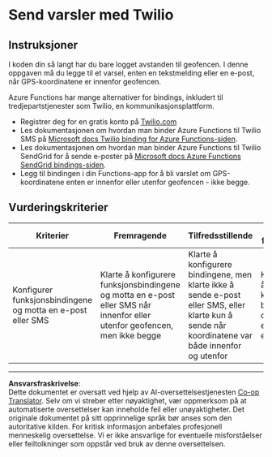 <!--
CO_OP_TRANSLATOR_METADATA:
{
  "original_hash": "5cb65a6ec4387ed177e145347e8e308e",
  "translation_date": "2025-08-27T21:32:24+00:00",
  "source_file": "3-transport/lessons/4-geofences/assignment.md",
  "language_code": "no"
}
-->
# Send varsler med Twilio

## Instruksjoner

I koden din så langt har du bare logget avstanden til geofencen. I denne oppgaven må du legge til et varsel, enten en tekstmelding eller en e-post, når GPS-koordinatene er innenfor geofencen.

Azure Functions har mange alternativer for bindings, inkludert til tredjepartstjenester som Twilio, en kommunikasjonsplattform.

* Registrer deg for en gratis konto på [Twilio.com](https://www.twilio.com)
* Les dokumentasjonen om hvordan man binder Azure Functions til Twilio SMS på [Microsoft docs Twilio binding for Azure Functions-siden](https://docs.microsoft.com/azure/azure-functions/functions-bindings-twilio?WT.mc_id=academic-17441-jabenn&tabs=python).
* Les dokumentasjonen om hvordan man binder Azure Functions til Twilio SendGrid for å sende e-poster på [Microsoft docs Azure Functions SendGrid bindings-siden](https://docs.microsoft.com/azure/azure-functions/functions-bindings-sendgrid?WT.mc_id=academic-17441-jabenn&tabs=python).
* Legg til bindingen i din Functions-app for å bli varslet om GPS-koordinatene enten er innenfor eller utenfor geofencen - ikke begge.

## Vurderingskriterier

| Kriterier | Fremragende | Tilfredsstillende | Trenger forbedring |
| --------- | ----------- | ----------------- | ------------------ |
| Konfigurer funksjonsbindingene og motta en e-post eller SMS | Klarte å konfigurere funksjonsbindingene og motta en e-post eller SMS når innenfor eller utenfor geofencen, men ikke begge | Klarte å konfigurere bindingene, men klarte ikke å sende e-post eller SMS, eller klarte kun å sende når koordinatene var både innenfor og utenfor | Klarte ikke å konfigurere bindingene og sende en e-post eller SMS |

---

**Ansvarsfraskrivelse**:  
Dette dokumentet er oversatt ved hjelp av AI-oversettelsestjenesten [Co-op Translator](https://github.com/Azure/co-op-translator). Selv om vi streber etter nøyaktighet, vær oppmerksom på at automatiserte oversettelser kan inneholde feil eller unøyaktigheter. Det originale dokumentet på sitt opprinnelige språk bør anses som den autoritative kilden. For kritisk informasjon anbefales profesjonell menneskelig oversettelse. Vi er ikke ansvarlige for eventuelle misforståelser eller feiltolkninger som oppstår ved bruk av denne oversettelsen.